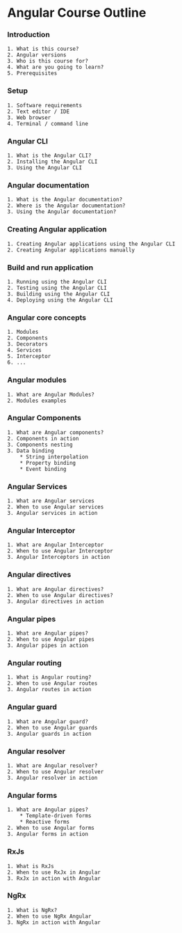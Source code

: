 # Angular Course Outline

### Introduction
    1. What is this course?
    2. Angular versions
    3. Who is this course for?
    4. What are you going to learn?
    5. Prerequisites

### Setup
    1. Software requirements
    2. Text editor / IDE
    3. Web browser
    4. Terminal / command line

### Angular CLI
    1. What is the Angular CLI?
    2. Installing the Angular CLI
    3. Using the Angular CLI

### Angular documentation
    1. What is the Angular documentation?
    2. Where is the Angular documentation?
    3. Using the Angular documentation?

### Creating Angular application
    1. Creating Angular applications using the Angular CLI
    2. Creating Angular applications manually

### Build and run application
    1. Running using the Angular CLI
    2. Testing using the Angular CLI
    3. Building using the Angular CLI
    4. Deploying using the Angular CLI

### Angular core concepts
    1. Modules
    2. Components
    3. Decorators
    4. Services
    5. Interceptor
    6. ...

### Angular modules
    1. What are Angular Modules?
    2. Modules examples

### Angular Components
    1. What are Angular components?
    2. Components in action
    3. Components nesting
    3. Data binding
        * String interpolation
        * Property binding
        * Event binding

### Angular Services
    1. What are Angular services
    2. When to use Angular services
    3. Angular services in action

### Angular Interceptor
    1. What are Angular Interceptor
    2. When to use Angular Interceptor
    3. Angular Interceptors in action


### Angular directives
    1. What are Angular directives?
    2. When to use Angular directives?
    3. Angular directives in action

### Angular pipes
    1. What are Angular pipes?
    2. When to use Angular pipes
    3. Angular pipes in action

### Angular routing
    1. What is Angular routing?
    2. When to use Angular routes
    3. Angular routes in action

### Angular guard
    1. What are Angular guard?
    2. When to use Angular guards
    3. Angular guards in action

### Angular resolver
    1. What are Angular resolver?
    2. When to use Angular resolver
    3. Angular resolver in action

### Angular forms
    1. What are Angular pipes?
        * Template-driven forms
        * Reactive forms
    2. When to use Angular forms
    3. Angular forms in action

### RxJs
    1. What is RxJs
    2. When to use RxJx in Angular
    3. RxJx in action with Angular

### NgRx
    1. What is NgRx?
    2. When to use NgRx Angular
    3. NgRx in action with Angular
